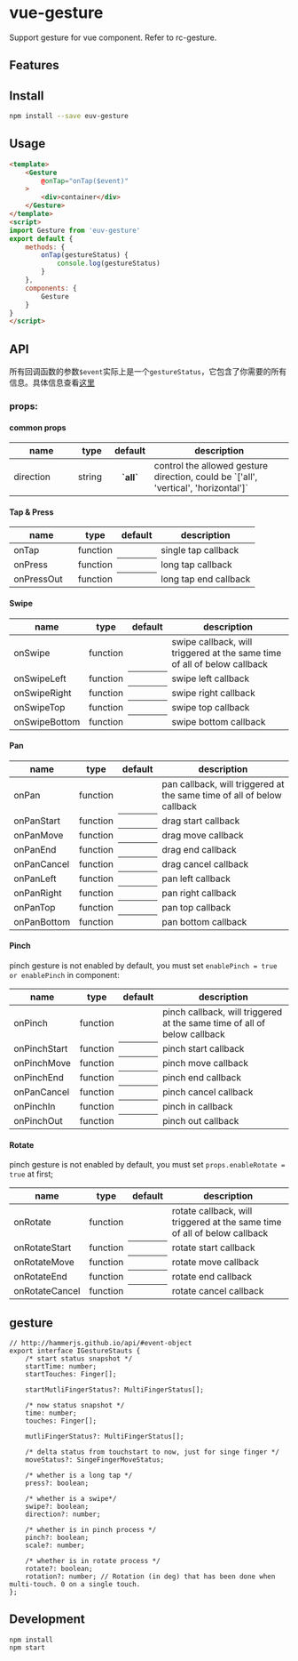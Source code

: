 # vue-gesture
Support gesture for vue component. Refer to rc-gesture.

## Features



## Install

```bash
npm install --save euv-gesture
```

## Usage

``` html
<template>
    <Gesture
        @onTap="onTap($event)"
    >
        <div>container</div>
    </Gesture>
</template>
<script>
import Gesture from 'euv-gesture'
export default {
    methods: {
        onTap(gestureStatus) {
            console.log(gestureStatus)
        }
    },
    components: {
        Gesture
    }
}
</script>
```


## API

所有回调函数的参数`$event`实际上是一个`gestureStatus`，它包含了你需要的所有信息。具体信息查看[这里](#gesture)

### props:

#### common props
<table class="table table-bordered table-striped">
    <thead>
    <tr>
        <th style="width: 100px;">name</th>
        <th style="width: 50px;">type</th>
        <th>default</th>
        <th>description</th>
    </tr>
    </thead>
    <tbody>
      <tr>
          <td>direction</td>
          <td>string</td>
          <th>`all`</th>
          <td>control the allowed gesture direction, could be `['all', 'vertical', 'horizontal']`</td>
      </tr>
</table>

#### Tap & Press
<table class="table table-bordered table-striped">
    <thead>
    <tr>
        <th style="width: 100px;">name</th>
        <th style="width: 50px;">type</th>
        <th>default</th>
        <th>description</th>
    </tr>
    </thead>
    <tbody>
      <tr>
          <td>onTap</td>
          <td>function</td>
          <th></th>
          <td>single tap callback</td>
      </tr>
      <tr>
          <td>onPress</td>
          <td>function</td>
          <th></th>
          <td>long tap callback</td>
      </tr>
      <tr>
          <td>onPressOut</td>
          <td>function</td>
          <th></th>
          <td>long tap end callback</td>
      </tr>
</table>

#### Swipe
<table class="table table-bordered table-striped">
    <thead>
    <tr>
        <th style="width: 100px;">name</th>
        <th style="width: 50px;">type</th>
        <th>default</th>
        <th>description</th>
    </tr>
    </thead>
    <tbody>
      <tr>
          <td>onSwipe</td>
          <td>function</td>
          <th></th>
          <td>swipe callback, will triggered at the same time of all of below callback</td>
      </tr>
      <tr>
          <td>onSwipeLeft</td>
          <td>function</td>
          <th></th>
          <td>swipe left callback</td>
      </tr>
      <tr>
          <td>onSwipeRight</td>
          <td>function</td>
          <th></th>
          <td>swipe right callback</td>
      </tr>
      <tr>
          <td>onSwipeTop</td>
          <td>function</td>
          <th></th>
          <td>swipe top callback</td>
      </tr>
      <tr>
          <td>onSwipeBottom</td>
          <td>function</td>
          <th></th>
          <td>swipe bottom callback</td>
      </tr>
    </tbody>
</table>

#### Pan
<table class="table table-bordered table-striped">
    <thead>
    <tr>
        <th style="width: 100px;">name</th>
        <th style="width: 50px;">type</th>
        <th>default</th>
        <th>description</th>
    </tr>
    </thead>
    <tbody>
      <tr>
          <td>onPan</td>
          <td>function</td>
          <th></th>
          <td>pan callback, will triggered at the same time of all of below callback</td>
      </tr>
      <tr>
          <td>onPanStart</td>
          <td>function</td>
          <th></th>
          <td>drag start callback</td>
      </tr>
      <tr>
          <td>onPanMove</td>
          <td>function</td>
          <th></th>
          <td>drag move callback</td>
      </tr>
      <tr>
          <td>onPanEnd</td>
          <td>function</td>
          <th></th>
          <td>drag end callback</td>
      </tr>
      <tr>
          <td>onPanCancel</td>
          <td>function</td>
          <th></th>
          <td>drag cancel callback</td>
      </tr>
      <tr>
          <td>onPanLeft</td>
          <td>function</td>
          <th></th>
          <td>pan left callback</td>
      </tr>
      <tr>
          <td>onPanRight</td>
          <td>function</td>
          <th></th>
          <td>pan right callback</td>
      </tr>
      <tr>
          <td>onPanTop</td>
          <td>function</td>
          <th></th>
          <td>pan top callback</td>
      </tr>
      <tr>
          <td>onPanBottom</td>
          <td>function</td>
          <th></th>
          <td>pan bottom callback</td>
      </tr>
    </tbody>
</table>

#### Pinch

pinch gesture is not enabled by default, you must set `enablePinch = true or enablePinch` in component:

<table class="table table-bordered table-striped">
    <thead>
    <tr>
        <th style="width: 100px;">name</th>
        <th style="width: 50px;">type</th>
        <th>default</th>
        <th>description</th>
    </tr>
    </thead>
    <tbody>
      <tr>
          <td>onPinch</td>
          <td>function</td>
          <th></th>
          <td>pinch callback, will triggered at the same time of all of below callback</td>
      </tr>
      <tr>
          <td>onPinchStart</td>
          <td>function</td>
          <th></th>
          <td>pinch start callback</td>
      </tr>
      <tr>
          <td>onPinchMove</td>
          <td>function</td>
          <th></th>
          <td>pinch move callback</td>
      </tr>
      <tr>
          <td>onPinchEnd</td>
          <td>function</td>
          <th></th>
          <td>pinch end callback</td>
      </tr>
      <tr>
          <td>onPanCancel</td>
          <td>function</td>
          <th></th>
          <td>pinch cancel callback</td>
      </tr>
      <tr>
          <td>onPinchIn</td>
          <td>function</td>
          <th></th>
          <td>pinch in callback</td>
      </tr>
      <tr>
          <td>onPinchOut</td>
          <td>function</td>
          <th></th>
          <td>pinch out callback</td>
      </tr>
    </tbody>
</table>


#### Rotate

pinch gesture is not enabled by default, you must set `props.enableRotate = true` at first;

<table class="table table-bordered table-striped">
    <thead>
    <tr>
        <th style="width: 100px;">name</th>
        <th style="width: 50px;">type</th>
        <th>default</th>
        <th>description</th>
    </tr>
    </thead>
    <tbody>
      <tr>
          <td>onRotate</td>
          <td>function</td>
          <th></th>
          <td>rotate callback, will triggered at the same time of all of below callback</td>
      </tr>
      <tr>
          <td>onRotateStart</td>
          <td>function</td>
          <th></th>
          <td>rotate start callback</td>
      </tr>
      <tr>
          <td>onRotateMove</td>
          <td>function</td>
          <th></th>
          <td>rotate move callback</td>
      </tr>
      <tr>
          <td>onRotateEnd</td>
          <td>function</td>
          <th></th>
          <td>rotate end callback</td>
      </tr>
      <tr>
          <td>onRotateCancel</td>
          <td>function</td>
          <th></th>
          <td>rotate cancel callback</td>
      </tr>
    </tbody>
</table>

## gesture

```tsx
// http://hammerjs.github.io/api/#event-object
export interface IGestureStauts {
    /* start status snapshot */
    startTime: number;
    startTouches: Finger[];

    startMutliFingerStatus?: MultiFingerStatus[];

    /* now status snapshot */
    time: number;
    touches: Finger[];

    mutliFingerStatus?: MultiFingerStatus[];

    /* delta status from touchstart to now, just for singe finger */
    moveStatus?: SingeFingerMoveStatus;

    /* whether is a long tap */
    press?: boolean;

    /* whether is a swipe*/
    swipe?: boolean;
    direction?: number;

    /* whether is in pinch process */
    pinch?: boolean;
    scale?: number;

    /* whether is in rotate process */
    rotate?: boolean;
    rotation?: number; // Rotation (in deg) that has been done when multi-touch. 0 on a single touch.
};
```

## Development

```
npm install
npm start
```